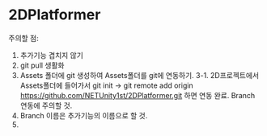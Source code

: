 # 2DPlatformer

주의할 점:

1. 추가기능 겹치지 않기
2. git pull 생활화
3. Assets 폴더에 git 생성하여 Assets폴더를 git에 연동하기.
 3-1. 2D프로젝트에서 Assets폴더에 들어가서 git init -> git remote add origin https://github.com/NETUnity1st/2DPlatformer.git
  하면 연동 완료. Branch 연동에 주의할 것.
4. Branch 이름은 추가기능의 이름으로 할 것.
5. 

